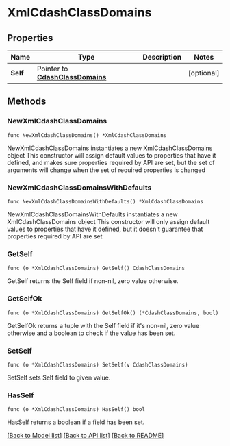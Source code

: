 # XmlCdashClassDomains

## Properties

Name | Type | Description | Notes
------------ | ------------- | ------------- | -------------
**Self** | Pointer to [**CdashClassDomains**](CdashClassDomains.md) |  | [optional] 

## Methods

### NewXmlCdashClassDomains

`func NewXmlCdashClassDomains() *XmlCdashClassDomains`

NewXmlCdashClassDomains instantiates a new XmlCdashClassDomains object
This constructor will assign default values to properties that have it defined,
and makes sure properties required by API are set, but the set of arguments
will change when the set of required properties is changed

### NewXmlCdashClassDomainsWithDefaults

`func NewXmlCdashClassDomainsWithDefaults() *XmlCdashClassDomains`

NewXmlCdashClassDomainsWithDefaults instantiates a new XmlCdashClassDomains object
This constructor will only assign default values to properties that have it defined,
but it doesn't guarantee that properties required by API are set

### GetSelf

`func (o *XmlCdashClassDomains) GetSelf() CdashClassDomains`

GetSelf returns the Self field if non-nil, zero value otherwise.

### GetSelfOk

`func (o *XmlCdashClassDomains) GetSelfOk() (*CdashClassDomains, bool)`

GetSelfOk returns a tuple with the Self field if it's non-nil, zero value otherwise
and a boolean to check if the value has been set.

### SetSelf

`func (o *XmlCdashClassDomains) SetSelf(v CdashClassDomains)`

SetSelf sets Self field to given value.

### HasSelf

`func (o *XmlCdashClassDomains) HasSelf() bool`

HasSelf returns a boolean if a field has been set.


[[Back to Model list]](../README.md#documentation-for-models) [[Back to API list]](../README.md#documentation-for-api-endpoints) [[Back to README]](../README.md)


